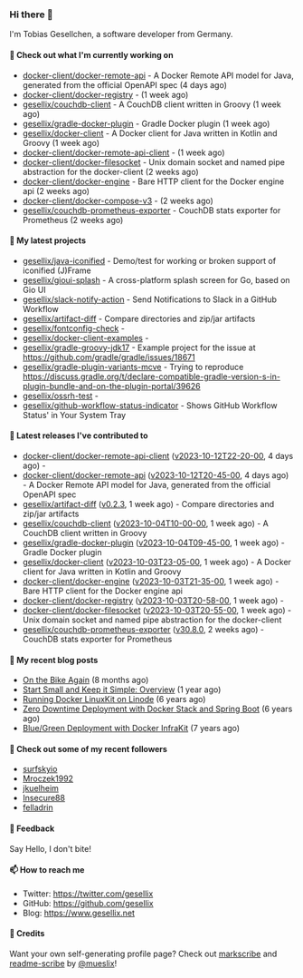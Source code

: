 ### Hi there 👋

I'm Tobias Gesellchen, a software developer from Germany.

#### 👷 Check out what I'm currently working on

- [docker-client/docker-remote-api](https://github.com/docker-client/docker-remote-api) - A Docker Remote API model for Java, generated from the official OpenAPI spec (4 days ago)
- [docker-client/docker-registry](https://github.com/docker-client/docker-registry) -  (1 week ago)
- [gesellix/couchdb-client](https://github.com/gesellix/couchdb-client) - A CouchDB client written in Groovy (1 week ago)
- [gesellix/gradle-docker-plugin](https://github.com/gesellix/gradle-docker-plugin) - Gradle Docker plugin (1 week ago)
- [gesellix/docker-client](https://github.com/gesellix/docker-client) - A Docker client for Java written in Kotlin and Groovy (1 week ago)
- [docker-client/docker-remote-api-client](https://github.com/docker-client/docker-remote-api-client) -  (1 week ago)
- [docker-client/docker-filesocket](https://github.com/docker-client/docker-filesocket) - Unix domain socket and named pipe abstraction for the docker-client (2 weeks ago)
- [docker-client/docker-engine](https://github.com/docker-client/docker-engine) - Bare HTTP client for the Docker engine api (2 weeks ago)
- [docker-client/docker-compose-v3](https://github.com/docker-client/docker-compose-v3) -  (2 weeks ago)
- [gesellix/couchdb-prometheus-exporter](https://github.com/gesellix/couchdb-prometheus-exporter) - CouchDB stats exporter for Prometheus (2 weeks ago)

#### 🌱 My latest projects

- [gesellix/java-iconified](https://github.com/gesellix/java-iconified) - Demo/test for working or broken support of iconified (J)Frame
- [gesellix/gioui-splash](https://github.com/gesellix/gioui-splash) - A cross-platform splash screen for Go, based on Gio UI
- [gesellix/slack-notify-action](https://github.com/gesellix/slack-notify-action) - Send Notifications to Slack in a GitHub Workflow
- [gesellix/artifact-diff](https://github.com/gesellix/artifact-diff) - Compare directories and zip/jar artifacts
- [gesellix/fontconfig-check](https://github.com/gesellix/fontconfig-check) - 
- [gesellix/docker-client-examples](https://github.com/gesellix/docker-client-examples) - 
- [gesellix/gradle-groovy-jdk17](https://github.com/gesellix/gradle-groovy-jdk17) - Example project for the issue at https://github.com/gradle/gradle/issues/18671
- [gesellix/gradle-plugin-variants-mcve](https://github.com/gesellix/gradle-plugin-variants-mcve) - Trying to reproduce https://discuss.gradle.org/t/declare-compatible-gradle-version-s-in-plugin-bundle-and-on-the-plugin-portal/39626
- [gesellix/ossrh-test](https://github.com/gesellix/ossrh-test) - 
- [gesellix/github-workflow-status-indicator](https://github.com/gesellix/github-workflow-status-indicator) - Shows GitHub Workflow Status&#39; in Your System Tray

#### 🔭 Latest releases I've contributed to

- [docker-client/docker-remote-api-client](https://github.com/docker-client/docker-remote-api-client) ([v2023-10-12T22-20-00](https://github.com/docker-client/docker-remote-api-client/releases/tag/v2023-10-12T22-20-00), 4 days ago) - 
- [docker-client/docker-remote-api](https://github.com/docker-client/docker-remote-api) ([v2023-10-12T20-45-00](https://github.com/docker-client/docker-remote-api/releases/tag/v2023-10-12T20-45-00), 4 days ago) - A Docker Remote API model for Java, generated from the official OpenAPI spec
- [gesellix/artifact-diff](https://github.com/gesellix/artifact-diff) ([v0.2.3](https://github.com/gesellix/artifact-diff/releases/tag/v0.2.3), 1 week ago) - Compare directories and zip/jar artifacts
- [gesellix/couchdb-client](https://github.com/gesellix/couchdb-client) ([v2023-10-04T10-00-00](https://github.com/gesellix/couchdb-client/releases/tag/v2023-10-04T10-00-00), 1 week ago) - A CouchDB client written in Groovy
- [gesellix/gradle-docker-plugin](https://github.com/gesellix/gradle-docker-plugin) ([v2023-10-04T09-45-00](https://github.com/gesellix/gradle-docker-plugin/releases/tag/v2023-10-04T09-45-00), 1 week ago) - Gradle Docker plugin
- [gesellix/docker-client](https://github.com/gesellix/docker-client) ([v2023-10-03T23-05-00](https://github.com/gesellix/docker-client/releases/tag/v2023-10-03T23-05-00), 1 week ago) - A Docker client for Java written in Kotlin and Groovy
- [docker-client/docker-engine](https://github.com/docker-client/docker-engine) ([v2023-10-03T21-35-00](https://github.com/docker-client/docker-engine/releases/tag/v2023-10-03T21-35-00), 1 week ago) - Bare HTTP client for the Docker engine api
- [docker-client/docker-registry](https://github.com/docker-client/docker-registry) ([v2023-10-03T20-58-00](https://github.com/docker-client/docker-registry/releases/tag/v2023-10-03T20-58-00), 1 week ago) - 
- [docker-client/docker-filesocket](https://github.com/docker-client/docker-filesocket) ([v2023-10-03T20-55-00](https://github.com/docker-client/docker-filesocket/releases/tag/v2023-10-03T20-55-00), 1 week ago) - Unix domain socket and named pipe abstraction for the docker-client
- [gesellix/couchdb-prometheus-exporter](https://github.com/gesellix/couchdb-prometheus-exporter) ([v30.8.0](https://github.com/gesellix/couchdb-prometheus-exporter/releases/tag/v30.8.0), 2 weeks ago) - CouchDB stats exporter for Prometheus

#### 📜 My recent blog posts

- [On the Bike Again](https://www.gesellix.net/post/on-the-bike-again/) (8 months ago)
- [Start Small and Keep it Simple: Overview](https://www.gesellix.net/post/start-small-keep-it-simple-overview/) (1 year ago)
- [Running Docker LinuxKit on Linode](https://www.gesellix.net/post/running-docker-linuxkit-on-linode/) (6 years ago)
- [Zero Downtime Deployment with Docker Stack and Spring Boot](https://www.gesellix.net/post/zero-downtime-deployment-with-docker-stack-and-spring-boot/) (6 years ago)
- [Blue/Green Deployment with Docker InfraKit](https://www.gesellix.net/post/blue-green-deployment-with-docker-infrakit/) (7 years ago)



#### 👯 Check out some of my recent followers

- [surfskyio](https://github.com/surfskyio)
- [Mroczek1992](https://github.com/Mroczek1992)
- [jkuelheim](https://github.com/jkuelheim)
- [Insecure88](https://github.com/Insecure88)
- [felladrin](https://github.com/felladrin)

#### 💬 Feedback

Say Hello, I don't bite!

#### 📫 How to reach me

- Twitter: https://twitter.com/gesellix
- GitHub: https://github.com/gesellix
- Blog: https://www.gesellix.net

#### 🙇 Credits

Want your own self-generating profile page? Check out [markscribe](https://github.com/muesli/markscribe)
and [readme-scribe](https://github.com/muesli/readme-scribe) by [@mueslix](https://twitter.com/mueslix)!
